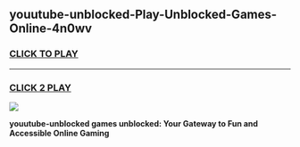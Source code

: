 
## youutube-unblocked-Play-Unblocked-Games-Online-4n0wv
<h3>
<a href="https://premium76.site?title=youutube-unblocked&ref=25A">CLICK TO PLAY</a></h3>
<hr>

<h3>
<a href="https://premium76.site?title=youutube-unblocked&ref=25A">CLICK 2 PLAY</a>
  
</h3>

<a href="https://premium76.site?title=youutube-unblocked&ref=25A"><img src="https://clearcache.store/games.png"></a>


**youutube-unblocked games unblocked: Your Gateway to Fun and Accessible Online Gaming**
